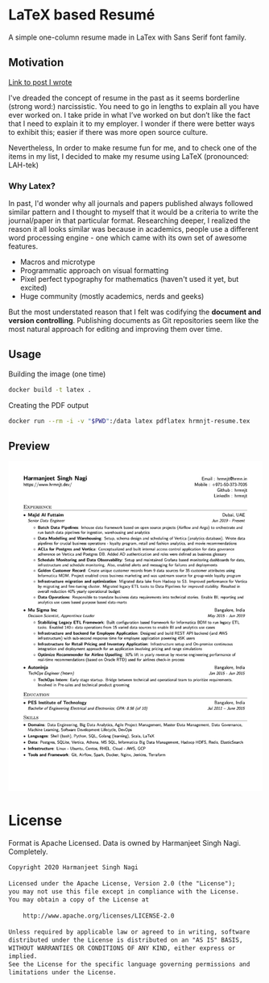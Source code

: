 
# LaTeX based Resumé

A simple one-column resume made in LaTex with Sans Serif font family.

## Motivation

[Link to post I wrote](https://www.hrmnjt.dev/p/resume-as-code)

I've dreaded the concept of resume in the past as it seems borderline (strong
word:) narcissistic. You need to go in lengths to explain all you have
ever worked on. I take pride in what I’ve worked on but don’t like the fact
that I need to explain it to my employer. I wonder if there were better ways to
exhibit this; easier if there was more open source culture.

Nevertheless, In order to make resume fun for me, and to check one of the
items in my list, I decided to make my resume using LaTeX (pronounced: LAH-tek)

### Why Latex?

In past, I'd wonder why all journals and papers published always followed
similar pattern and I thought to myself that it would be a criteria to write
the journal/paper in that particular format. Researching deeper, I realized
the reason it all looks similar was because in academics, people use a
different word processing engine - one which came with its own set of
awesome features.

- Macros and microtype
- Programmatic approach on visual formatting
- Pixel perfect typography for mathematics (haven't used it yet, but excited)
- Huge community (mostly academics, nerds and geeks)

But the most understated reason that I felt was codifying the **document and
version controlling**. Publishing documents as Git repositories seem like the
most natural approach for editing and improving them over time.

## Usage

Building the image (one time)

```bash
docker build -t latex .
```

Creating the PDF output
```bash
docker run --rm -i -v "$PWD":/data latex pdflatex hrmnjt-resume.tex
```

## Preview

![preview](./hrmnjt-resume.jpg)

# License

Format is Apache Licensed. Data is owned by Harmanjeet Singh Nagi. Completely.

```
Copyright 2020 Harmanjeet Singh Nagi

Licensed under the Apache License, Version 2.0 (the "License");
you may not use this file except in compliance with the License.
You may obtain a copy of the License at

    http://www.apache.org/licenses/LICENSE-2.0

Unless required by applicable law or agreed to in writing, software
distributed under the License is distributed on an "AS IS" BASIS,
WITHOUT WARRANTIES OR CONDITIONS OF ANY KIND, either express or implied.
See the License for the specific language governing permissions and
limitations under the License.
```
